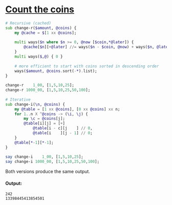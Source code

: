 [1]: https://rosettacode.org/wiki/Count_the_coins

# [Count the coins][1]

```raku
# Recursive (cached)
sub change-r($amount, @coins) {
    my @cache = $[1 xx @coins];
 
    multi ways($n where $n >= 0, @now [$coin,*@later]) {
        @cache[$n][+@later] //= ways($n - $coin, @now) + ways($n, @later);
    }
    multi ways($,@) { 0 }
 
    # more efficient to start with coins sorted in descending order
    ways($amount, @coins.sort(-*).list);
}
 
change-r    1_00, [1,5,10,25];
change-r 1000_00, [1,5,10,25,50,100];
 
# Iterative
sub change-i(\n, @coins) {
    my @table = [1 xx @coins], [0 xx @coins] xx n;
    for 1..n X ^@coins -> (\i, \j) {
        my \c = @coins[j];
        @table[i][j] = [+]
            @table[i - c][j    ] // 0,
            @table[i    ][j - 1] // 0;
    }
    @table[*-1][*-1];
}
 
say change-i    1_00, [1,5,10,25];
say change-i 1000_00, [1,5,10,25,50,100];
```


Both versions produce the same output.


#### Output:
```
242
13398445413854501
```